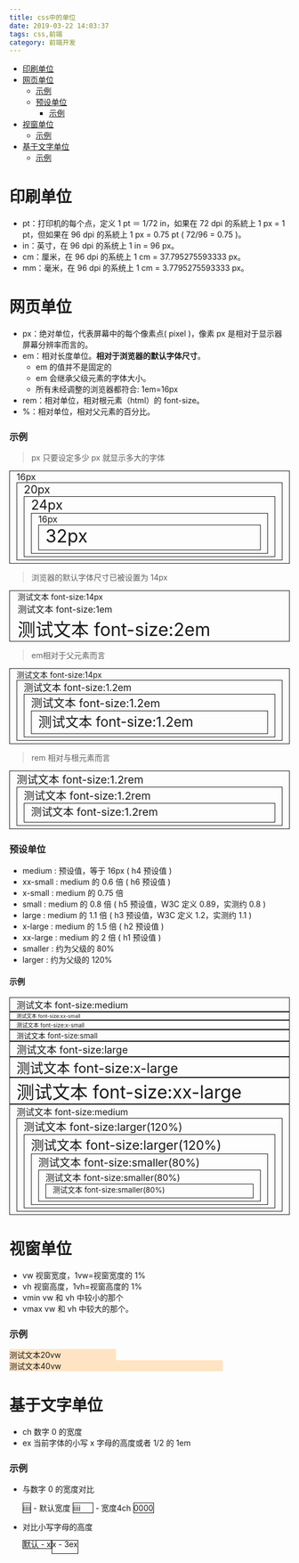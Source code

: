 ```yaml
---
title: css中的单位
date: 2019-03-22 14:03:37
tags: css,前端
category: 前端开发
---
```


- [印刷单位](#%E5%8D%B0%E5%88%B7%E5%8D%95%E4%BD%8D)
- [网页单位](#%E7%BD%91%E9%A1%B5%E5%8D%95%E4%BD%8D)
    - [示例](#%E7%A4%BA%E4%BE%8B)
    - [预设单位](#%E9%A2%84%E8%AE%BE%E5%8D%95%E4%BD%8D)
      - [示例](#%E7%A4%BA%E4%BE%8B-1)
- [视窗单位](#%E8%A7%86%E7%AA%97%E5%8D%95%E4%BD%8D)
    - [示例](#%E7%A4%BA%E4%BE%8B-2)
- [基于文字单位](#%E5%9F%BA%E4%BA%8E%E6%96%87%E5%AD%97%E5%8D%95%E4%BD%8D)
    - [示例](#%E7%A4%BA%E4%BE%8B-3)

# 印刷单位

- pt：打印机的每个点，定义 1 pt ＝ 1/72 in，如果在 72 dpi 的系統上 1 px = 1 pt，但如果在 96 dpi 的系統上 1 px = 0.75 pt ( 72/96 = 0.75 )。
- in：英寸，在 96 dpi 的系统上 1 in = 96 px。
- cm：厘米，在 96 dpi 的系统上 1 cm = 37.795275593333 px。
- mm：毫米，在 96 dpi 的系统上 1 cm = 3.7795275593333 px。

# 网页单位

- px：绝对单位，代表屏幕中的每个像素点( pixel )，像素 px 是相对于显示器屏幕分辨率而言的。
- em：相对长度单位。**相对于浏览器的默认字体尺寸**。
  - em 的值并不是固定的
  - em 会继承父级元素的字体大小。
  - 所有未经调整的浏览器都符合: 1em=16px
- rem：相对单位，相对根元素（html）的 font-size。
- %：相对单位，相对父元素的百分比。

### 示例

> px 只要设定多少 px 就显示多大的字体

<div style="border:1px solid;padding:0 12px 5px 12px;font-size:16px;">16px<div 
style="border:1px solid;padding:0 12px 5px 12px;font-size:20px;">20px<div 
style="border:1px solid;padding:0 12px 5px 12px;font-size:24px;">24px<div 
style="border:1px solid;padding:0 12px 5px 12px;font-size:16px;">16px<div 
style="border:1px solid;padding:0 12px 5px 12px;font-size:32px;">32px</div></div></div></div>
</div>

> 浏览器的默认字体尺寸已被设置为 14px

  <div style="border: 1px solid; padding:0 14px;font-size:16px"><div 
  style="font-size:14px">测试文本 font-size:14px</div><div 
  style="font-size:1em">测试文本 font-size:1em</div><div 
  style="font-size:2em">测试文本 font-size:2em</div></div>
  
> em相对于父元素而言
  
<div style="border: 1px solid; padding:0 12px 5px 12px; font-size:14px">测试文本 font-size:14px<div 
style="font-size:1.2em;border:1px solid;padding:0 12px 5px 12px;">测试文本 font-size:1.2em<div 
style="font-size:1.2em;border:1px solid;padding:0 12px 5px 12px;">测试文本 font-size:1.2em<div 
style="font-size:1.2em;border:1px solid;padding:0 12px 5px 12px;">测试文本 font-size:1.2em</div></div></div>
</div>

> rem 相对与根元素而言

<div style="font-size:1.2rem;border:1px solid;padding:0 12px 5px 12px;">测试文本 font-size:1.2rem<div style="font-size:1.2rem;border:1px solid;padding:0 12px 5px 12px;">测试文本 font-size:1.2rem<div 
style="font-size:1.2rem;border:1px solid;padding:0 12px 5px 12px;">测试文本 font-size:1.2rem</div></div></div>

### 预设单位

- medium : 预设值，等于 16px ( h4 预设值 )
- xx-small : medium 的 0.6 倍 ( h6 预设值 )
- x-small : medium 的 0.75 倍
- small : medium 的 0.8 倍 ( h5 预设值，W3C 定义 0.89，实测约 0.8 )
- large : medium 的 1.1 倍 ( h3 预设值，W3C 定义 1.2，实测约 1.1 )
- x-large : medium 的 1.5 倍 ( h2 预设值 )
- xx-large : medium 的 2 倍 ( h1 预设值 )
- smaller : 约为父级的 80%
- larger : 约为父级的 120%

#### 示例

<div style="font-size:medium;border: 1px solid; padding:0 12px;">测试文本 font-size:medium</div><div style="font-size:xx-small;border:1px solid;padding:0 12px;">测试文本 font-size:xx-small</div><div style="font-size:x-small;border:1px solid;padding:0 12px;">测试文本 font-size:x-small</div><div style="font-size:small;border:1px solid;padding:0 12px;">测试文本 font-size:small</div><div 
style="font-size:large;border:1px solid;padding:0 12px;">测试文本 font-size:large</div><div 
style="font-size:x-large;border:1px solid;padding:0 12px;">测试文本 font-size:x-large</div><div style="font-size:xx-large;border:1px solid;padding:0 12px;">测试文本 font-size:xx-large</div>

<div style="font-size:medium;border:1px solid;padding:0 12px 5px 12px;">测试文本 font-size:medium<div style="font-size:larger;border:1px solid;padding:0 12px 5px 12px;">测试文本 font-size:larger(120%)<div style="font-size:larger;border:1px solid;padding:0 12px 5px 12px;">测试文本 font-size:larger(120%)<div style="font-size:smaller;border:1px solid;padding:0 12px 5px 12px;">测试文本 font-size:smaller(80%)<div style="font-size:smaller;border:1px solid;padding:0 12px 5px 12px;">测试文本 font-size:smaller(80%)<div style="font-size:smaller;border:1px solid;padding:0 12px 5px 12px;">测试文本 font-size:smaller(80%)</div></div></div></div></div>
</div>

# 视窗单位

- vw 视窗宽度，1vw=视窗宽度的 1%
- vh 视窗高度，1vh=视窗高度的 1%
- vmin vw 和 vh 中较小的那个
- vmax vw 和 vh 中较大的那个。

### 示例

<div style="width:20vw;background-color:bisque;">测试文本20vw</div>
<div style="width:40vw;background-color:bisque;">测试文本40vw</div>

# 基于文字单位

- ch 数字 0 的宽度
- ex 当前字体的小写 x 字母的高度或者 1/2 的 1em

### 示例

- 与数字 0 的宽度对比

  <div style="border:1px solid;display:inline-block;">iiii</div><span> - 默认宽度</span>
  <div style="border:1px solid;display:inline-block;width:4ch;">iiii</div><span> - 宽度4ch</span>
  <div style="border:1px solid;display:inline-block;">0000</div>

- 对比小写字母的高度
  <div style="border:1px solid;display:inline-block;line-height:1;">默认 - x</div><div 
  style="border:1px solid;display:inline-block;line-height:1;height:3ex;">x - 3ex</div>
